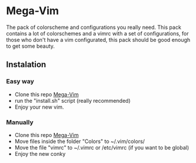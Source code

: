 Mega-Vim
============

The pack of colorscheme and configurations you really need.
This pack contains a lot of colorschemes and a vimrc with a set of configurations, for those who don't
have a vim configurated, this pack should be good enough to get some beauty.

## Instalation
### Easy way
- Clone this repo [Mega-Vim](https://)
- run the "install.sh" script (really recommended)
- Enjoy your new vim.

### Manually
- Clone this repo [Mega-Vim](https://)
- Move files inside the folder "Colors" to ~/.vim/colors/ 
- Move the file "vimrc" to ~/.vimrc or /etc/vimrc (if you want to be global)
- Enjoy the new conky


